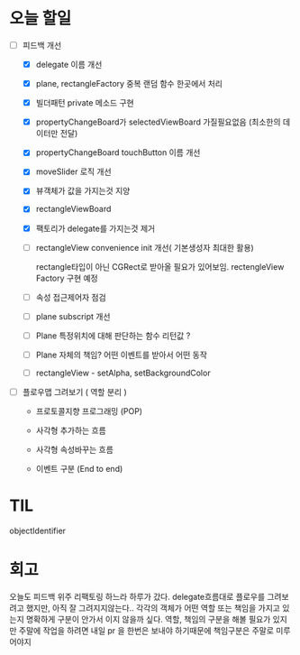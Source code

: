 # 오늘 할일

- [ ] 피드백 개선

  - [x] delegate 이름 개선

  - [x] plane, rectangleFactory 중복 랜덤 함수 한곳에서 처리

  - [x] 빌더패턴 private 메소드 구현

  - [x] propertyChangeBoard가 selectedViewBoard 가질필요없음 (최소한의 데이터만 전달)

  - [x] propertyChangeBoard touchButton 이름 개선

  - [x] moveSlider 로직 개선

  - [x] 뷰객체가 값을 가지는것 지양

  - [x] rectangleViewBoard

  - [x] 팩토리가 delegate를 가지는것 제거

  - [ ] rectangleView convenience init 개선( 기본생성자 최대한 활용)

    rectangle타입이 아닌 CGRect로 받아올 필요가 있어보임. rectengleView Factory 구현 예정

  - [ ] 속성 접근제어자 점검

  - [ ] plane subscript 개선

  - [ ] Plane 특정위치에 대해 판단하는 함수 리턴값 ?

  - [ ] Plane 자체의 책임? 어떤 이벤트를 받아서 어떤 동작

  - [ ] rectangleView - setAlpha, setBackgroundColor

- [ ] 플로우맵 그려보기 ( 역할 분리 )

  - 프로토콜지향 프로그래밍 (POP)

  - 사각형 추가하는 흐름

  - 사각형 속성바꾸는 흐름

  - 이벤트 구분 (End to end)



# TIL

objectIdentifier





# 회고

오늘도 피드백 위주 리팩토링 하느라 하루가 갔다. delegate흐름대로 플로우를 그려보려고 했지만, 아직 잘 그려지지않는다.. 각각의 객체가 어떤 역할 또는 책임을 가지고 있는지 명확하게 구분이 안가서 이지 않을까 싶다. 역할, 책임의 구분을 해볼 필요가 있지만 주말에 작업을 하려면 내일 pr 을 한번은 보내야 하기때문에 책임구분은 주말로 미루어야지

